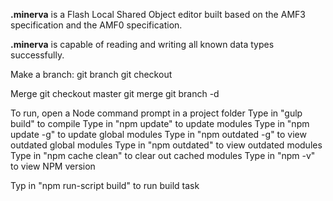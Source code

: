 **.minerva** is a Flash Local Shared Object editor built based on the AMF3 specification and the AMF0 specification.

**.minerva** is capable of reading and writing all known data types successfully.

Make a branch:
git branch <BRANCH NAME HERE>
git checkout <BRANCH NAME HERE>

Merge
git checkout master
git merge <BRANCH NAME HERE>
git branch -d <BRANCH NAME HERE>

To run, open a Node command prompt in a project folder
Type in "gulp build" to compile
Type in "npm update" to update modules
Type in "npm update -g" to update global modules
Type in "npm outdated -g" to view outdated global modules
Type in "npm outdated" to view outdated modules
Type in "npm cache clean" to clear out cached modules
Type in "npm -v" to view NPM version

Typ in "npm run-script build" to run build task
